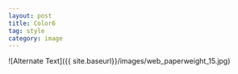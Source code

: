 ```yaml
---
layout: post
title: Color6
tag: style
category: image
---
```


![Alternate Text]({{ site.baseurl}}/images/web_paperweight_15.jpg)
